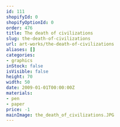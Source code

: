 ```yaml
---
id: 111
shopifyId: 0
shopifyOptionId: 0
order: 476
title: The death of civilizations
slug: the-death-of-civilizations
url: art-works/the-death-of-civilizations
aliases: []
categories:
- graphics
inStock: false
isVisible: false
height: 70
width: 50
date: 2009-01-01T00:00:00Z
materials:
- pen
- paper
price: -1
mainImage: the_death_of_civilizations.JPG
---
```

